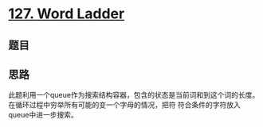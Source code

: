 # [127. Word Ladder](https://leetcode.com/problems/word-ladder/)

## 题目

## 思路

此题利用一个queue作为搜索结构容器，包含的状态是当前词和到这个词的长度。在循环过程中穷举所有可能的变一个字母的情况，把符
符合条件的字符放入queue中进一步搜索。